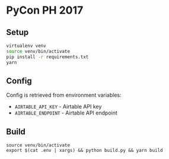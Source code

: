 # PyCon PH 2017

## Setup

```sh
virtualenv venv
source venv/bin/activate
pip install -r requirements.txt
yarn
```

## Config

Config is retrieved from environment variables:

- `AIRTABLE_API_KEY` - Airtable API key
- `AIRTABLE_ENDPOINT` - Airtable API endpoint

## Build

```
source venv/bin/activate
export $(cat .env | xargs) && python build.py && yarn build
```
